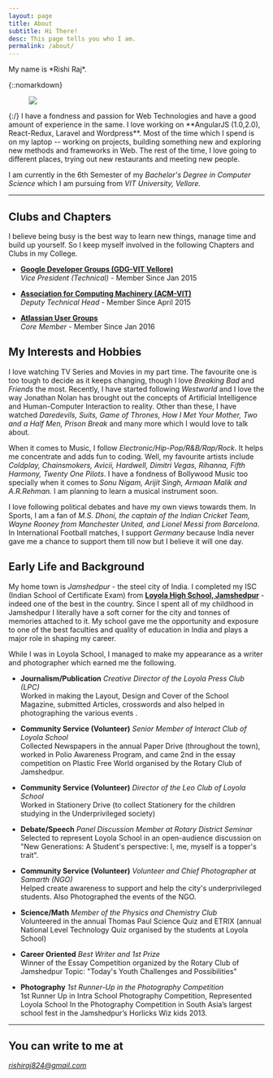 ```yaml
---
layout: page
title: About
subtitle: Hi There!
desc: This page tells you who I am.
permalink: /about/
---
```


<div class="pretty-links">

<div class="lead lead-about">My name is *Rishi Raj*.
</div>

{::nomarkdown} 
<figure class="site-profile">
    <img src="{{ site.baseurl }}/assets/img/logo.png">
</figure>
{:/}
  I have a fondness and passion for Web Technologies and have a good amount of experience
  in the same. I love working on **AngularJS (1.0,2.0), React-Redux, Laravel and Wordpress**. Most of the time which I
  spend is on my laptop -- working on projects, building something new and exploring new methods and frameworks in Web. The
  rest of the time, I love going to different places, trying out new restaurants and meeting new people. 

  I am currently in the 6th Semester of my *Bachelor's Degree in Computer Science* which I am pursuing from *VIT University, Vellore.*
  

---

## Clubs and Chapters

I believe being busy is the best way to learn new things, manage time and build up yourself. So I keep myself involved in the following Chapters and Clubs in my College.

- [**Google Developer Groups (GDG-VIT Vellore)**](http://gdgvitvellore.com)<br>
	*Vice President (Technical)* - Member Since Jan 2015	

- [**Association for Computing Machinery (ACM-VIT)**](http://acmvit.com)<br>
	*Deputy Technical Head* - Member Since April 2015	
	
- [**Atlassian User Groups**](http://https://aug.atlassian.com/cities/velloreindia)<br>
	*Core Member* - Member Since Jan 2016	
	

## My Interests and Hobbies

I love watching TV Series and Movies in my part time. The favourite one is too tough to 
decide as it keeps changing, though I love *Breaking Bad* and *Friends* the most. Recently, I have started following
*Westworld* and I love the way Jonathan Nolan has brought out the concepts of
Artificial Intelligence and Human-Computer Interaction to reality. Other than these, I have watched *Daredevils, Suits, Game of Thrones, 
How I Met Your Mother, Two and a Half Men, Prison Break* and many more which I would love to talk about.

When it comes to Music, I follow *Electronic/Hip-Pop/R&B/Rap/Rock*. It helps me concentrate and adds fun to coding. Well, my favourite artists include
*Coldplay, Chainsmokers, Avicii, Hardwell, Dimitri Vegas, Rihanna, Fifth Harmony, Twenty One Pilots*. I have a fondness of Bollywood Music too specially when it comes to
 *Sonu Nigam, Arijit Singh, Armaan Malik and A.R.Rehman.*  I am planning to learn a musical
instrument soon.

I love following political debates and have my own views towards them. In Sports, I am a fan of *M.S. Dhoni, the captain of the Indian Cricket Team, 
Wayne Rooney from Manchester United, and Lionel Messi from Barcelona*. In International Football matches, I support *Germany* because India never gave me 
a chance to support them till now but I believe it will one day. 


## Early Life and Background

My home town is *Jamshedpur* - the steel city of India. I completed my ISC (Indian School of 
Certificate Exam) from [**Loyola High School, Jamshedpur**](http://loyola.edu.in/) - indeed one of the best in the country. Since I spent all
of my childhood in Jamshedpur I literally have a soft corner for the city and tonnes of 
memories attached to it. My school gave me the opportunity and exposure to one of the 
best faculties and quality of education in India and plays a major role in shaping my career.

While I was in Loyola School, I managed to make my appearance as a writer and photographer which earned me
the following.

- **Journalism/Publication**
*Creative Director of the Loyola Press Club (LPC)*<br>
Worked in making the Layout, Design and Cover of the School Magazine, submitted
Articles, crosswords and also helped in photographing the various events
.
- **Community Service (Volunteer)**
*Senior Member of Interact Club of Loyola School*<br>
Collected Newspapers in the annual Paper Drive (throughout the town), worked in Polio
Awareness Program, and came 2nd in the essay competition on Plastic Free World organised by the Rotary Club of Jamshedpur.


- **Community Service (Volunteer)**
*Director of the Leo Club of Loyola School*<br>
Worked in Stationery Drive (to collect Stationery for the children studying in the
Underprivileged society)


- **Debate/Speech**
*Panel Discussion Member at Rotary District Seminar*<br>
Selected to represent Loyola School in an open-audience discussion on "New
Generations: A Student's perspective: I, me, myself is a topper's trait".


- **Community Service (Volunteer)**
*Volunteer and Chief Photographer at Samarth (NGO)*<br>
Helped create awareness to support and help the city's underprivileged students. Also
Photographed the events of the NGO.


- **Science/Math**
*Member of the Physics and Chemistry Club*<br>
Volunteered in the annual Thomas Paul Science Quiz and ETRIX (annual National
Level Technology Quiz organised by the students at Loyola School)


- **Career Oriented**
*Best Writer and 1st Prize*<br>
Winner of the Essay Competition organized by the Rotary Club of Jamshedpur Topic:
"Today's Youth Challenges and Possibilities"


- **Photography**
*1st Runner-Up in the Photography Competition*<br>
1st Runner Up in Intra School Photography Competition, Represented Loyola School
In the Photography Competition in South Asia’s largest school fest in the Jamshedpur’s Horlicks Wiz kids 2013.



---

## You can write to me at 

*rishiraj824@gmail.com*

</div>


